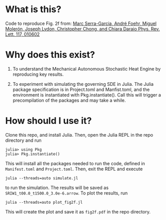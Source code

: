 

# What is this?

Code to reproduce Fig. 2f from: [Marc Serra-Garcia, André Foehr, Miguel Molerón, Joseph Lydon, Christopher Chong, and Chiara Daraio
Phys. Rev. Lett. 117, 010602](https://journals.aps.org/prl/abstract/10.1103/PhysRevLett.117.010602)
# Why does this exist?
1. To understand the Mechanical Autonomous Stochastic Heat Engine by reproducing key results.

2. To experiment with simulating the governing SDE in Julia. The Julia package specification is in Project.toml and Manfist.toml, and the environment is instantiated with Pkg.instantiate(). Call this will trigger a precompilation of the packages and may take a while.

# How should I use it?
Clone this repo, and install Julia. Then, open the Julia REPL in the repo directory and run
```
julia> using Pkg
julia> Pkg.instantiate()
```
This will install all the packages needed to run the code, defined in `Manifest.toml` and `Project.toml`. Then, exit the REPL and execute
```
julia --threads=auto simulate.jl
```
to run the simulation. The results will be saved as `SRIW1_t00.0_t1500.0_3.0e-6.arrow`. To plot the results, run
```
julia --threads=auto plot_fig2f.jl
```
This will create the plot and save it as `fig2f.pdf` in the repo directory.
